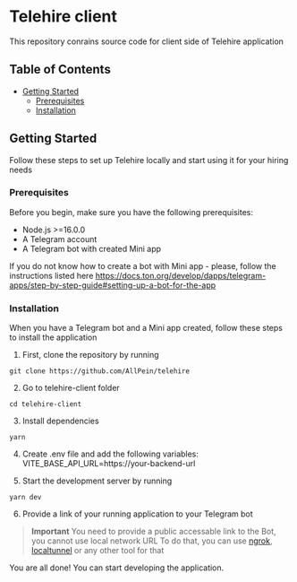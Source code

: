 # Telehire client

This repository conrains source code for client side of Telehire application

## Table of Contents

- [Getting Started](#getting-started)
  - [Prerequisites](#prerequisites)
  - [Installation](#installation)

## Getting Started

Follow these steps to set up Telehire locally and start using it for your hiring needs

### Prerequisites

Before you begin, make sure you have the following prerequisites:

- Node.js >=16.0.0
- A Telegram account
- A Telegram bot with created Mini app

If you do not know how to create a bot with Mini app - please, follow the instructions listed here https://docs.ton.org/develop/dapps/telegram-apps/step-by-step-guide#setting-up-a-bot-for-the-app

### Installation

When you have a Telegram bot and a Mini app created, follow these steps to install the application

1. First, clone the repository by running

```shell
git clone https://github.com/AllPein/telehire
```

2. Go to telehire-client folder

```shell
cd telehire-client
```

3. Install dependencies

```shell
yarn
```

4. Create .env file and add the following variables:
   VITE_BASE_API_URL=https://your-backend-url

5. Start the development server by running

```shell
yarn dev
```

6. Provide a link of your running application to your Telegram bot

> **Important**
> You need to provide a public accessable link to the Bot, you cannot use local network URL
> To do that, you can use [ngrok](https://ngrok.com/), [localtunnel](https://theboroer.github.io/localtunnel-www/) or any other tool for that

You are all done! You can start developing the application.
